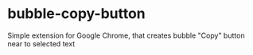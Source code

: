 # bubble-copy-button
Simple extension for Google Chrome, that creates bubble "Copy" button near to selected text
